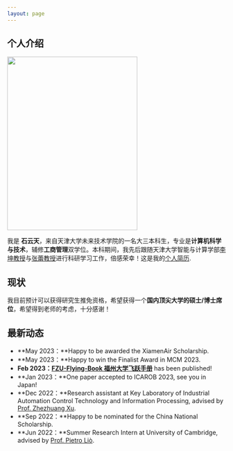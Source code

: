 ```yaml
---
layout: page
---
```


## 个人介绍

<img src="https://yuntianshi.github.io/shiyuntian.jpg" class="floatpic" width="300" height="400">

我是 **石云天**，来自天津大学未来技术学院的一名大三本科生，专业是**计算机科学与技术**，辅修**工商管理**双学位。本科期间，我先后跟随天津大学智能与计算学部[李坤教授](http://cic.tju.edu.cn/faculty/likun/index.html)与[张蕾教授](http://cic.tju.edu.cn/faculty/zhanglei/index.htm)进行科研学习工作，倍感荣幸！这是我的[个人简历](https://yuntianshi.github.io/file/Resume-YuntianShi.pdf).

## 现状

我目前预计可以获得研究生推免资格，希望获得一个**国内顶尖大学的硕士/博士席位**，希望得到老师的考虑，十分感谢！

## 最新动态

- **May 2023：**Happy to be awarded the XiamenAir Scholarship.
- **May 2023：**Happy to win the Finalist Award in MCM 2023.
- **Feb 2023：**[**FZU-Flying-Book 福州大学飞跃手册**](https://fzu-fly.online/) has been published!
- **Jan 2023：**One paper accepted to ICAROB 2023, see you in Japan!
- **Dec 2022：**Research assistant at Key Laboratory of Industrial Automation Control Technology and Information Processing, advised by [Prof. Zhezhuang Xu](https://dqxy.fzu.edu.cn/en/info/1009/1072.htm).
- **Sep 2022：**Happy to be nominated for the China National Scholarship.
- **Jun 2022：**Summer Research Intern at University of Cambridge, advised by [Prof. Pietro Liò](https://www.cl.cam.ac.uk/~pl219/ ).
